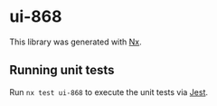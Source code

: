 # ui-868

This library was generated with [Nx](https://nx.dev).

## Running unit tests

Run `nx test ui-868` to execute the unit tests via [Jest](https://jestjs.io).
